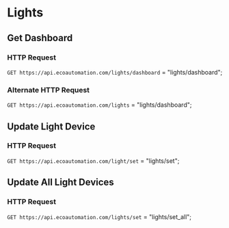 # Lights
## Get Dashboard
### HTTP Request

`GET https://api.ecoautomation.com/lights/dashboard`
= "lights/dashboard";

### Alternate HTTP Request

`GET https://api.ecoautomation.com/lights`
= "lights/dashboard";

## Update Light Device
### HTTP Request

`GET https://api.ecoautomation.com/light/set`
= "lights/set";

## Update All Light Devices
### HTTP Request

`GET https://api.ecoautomation.com/lights/set`
= "lights/set_all";



